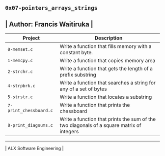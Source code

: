 ## `0x07-pointers_arrays_strings`
| Author: Francis Waitiruka |
--------------------------------
| Project | Description |
| ------- | ----------- |
| `0-memset.c` | Write a function that fills memory with a constant byte. |
| `1-memcpy.c` | Write a function that copies memory area |
| `2-strchr.c` | Write a function that gets the length of a prefix substring |
| `4-strpbrk.c` | Write a function that searches a string for any of a set of bytes |
| `5-strstr.c` | Write a function that locates a substring |
| `7-print_chessboard.c` | Write a function that prints the chessboard |
| `8-print_diagsums.c` | Write a function that prints the sum of the two diagonals of a square matrix of integers |
--------------------------------
| ALX Software Engineering |
